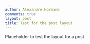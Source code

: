 ```yaml
---
author: Alexandre Normand
comments: true
layout: post
title: Test for the post layout
---
```


Placeholder to test the layout for a post.
